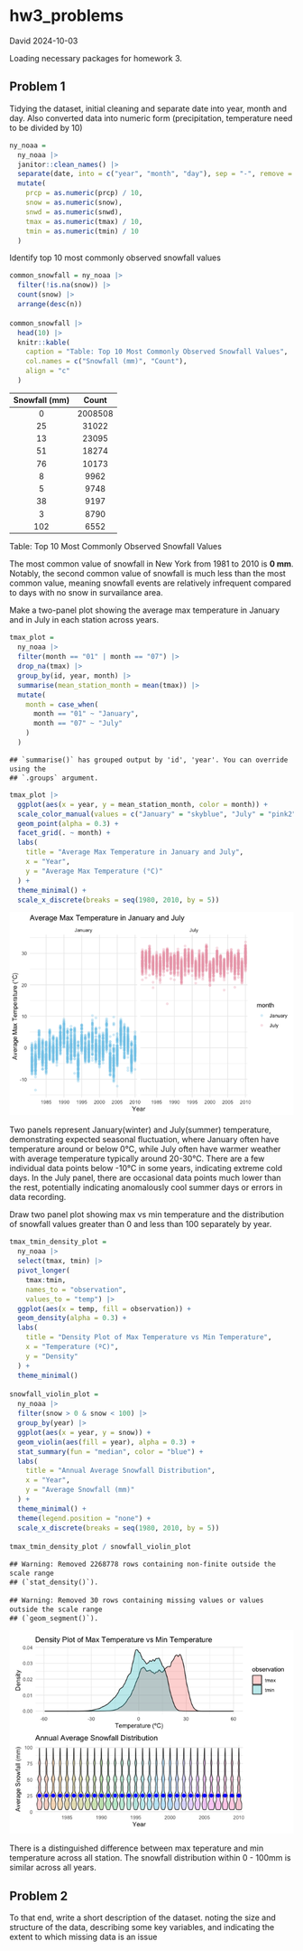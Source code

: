 hw3_problems
================
David
2024-10-03

Loading necessary packages for homework 3.

## Problem 1

Tidying the dataset, initial cleaning and separate date into year, month
and day. Also converted data into numeric form (precipitation,
temperature need to be divided by 10)

``` r
ny_noaa =
  ny_noaa |>
  janitor::clean_names() |>
  separate(date, into = c("year", "month", "day"), sep = "-", remove = TRUE) |>
  mutate(
    prcp = as.numeric(prcp) / 10,
    snow = as.numeric(snow),
    snwd = as.numeric(snwd),
    tmax = as.numeric(tmax) / 10,
    tmin = as.numeric(tmin) / 10
  )
```

Identify top 10 most commonly observed snowfall values

``` r
common_snowfall = ny_noaa |>
  filter(!is.na(snow)) |>
  count(snow) |>
  arrange(desc(n))

common_snowfall |>
  head(10) |>
  knitr::kable(
    caption = "Table: Top 10 Most Commonly Observed Snowfall Values",
    col.names = c("Snowfall (mm)", "Count"),
    align = "c"
  )
```

| Snowfall (mm) |  Count  |
|:-------------:|:-------:|
|       0       | 2008508 |
|      25       |  31022  |
|      13       |  23095  |
|      51       |  18274  |
|      76       |  10173  |
|       8       |  9962   |
|       5       |  9748   |
|      38       |  9197   |
|       3       |  8790   |
|      102      |  6552   |

Table: Top 10 Most Commonly Observed Snowfall Values

The most common value of snowfall in New York from 1981 to 2010 is **0
mm**. Notably, the second common value of snowfall is much less than the
most common value, meaning snowfall events are relatively infrequent
compared to days with no snow in survailance area.

Make a two-panel plot showing the average max temperature in January and
in July in each station across years.

``` r
tmax_plot = 
  ny_noaa |>
  filter(month == "01" | month == "07") |>
  drop_na(tmax) |>
  group_by(id, year, month) |>
  summarise(mean_station_month = mean(tmax)) |>
  mutate(
    month = case_when(
      month == "01" ~ "January",
      month == "07" ~ "July"
    )
  )
```

    ## `summarise()` has grouped output by 'id', 'year'. You can override using the
    ## `.groups` argument.

``` r
tmax_plot |>
  ggplot(aes(x = year, y = mean_station_month, color = month)) +
  scale_color_manual(values = c("January" = "skyblue", "July" = "pink2")) +
  geom_point(alpha = 0.3) +
  facet_grid(. ~ month) +
  labs(
    title = "Average Max Temperature in January and July",
    x = "Year",
    y = "Average Max Temperature (°C)"
  ) +
  theme_minimal() +
  scale_x_discrete(breaks = seq(1980, 2010, by = 5))
```

![](hw3_problems_files/figure-gfm/unnamed-chunk-3-1.png)<!-- -->

Two panels represent January(winter) and July(summer) temperature,
demonstrating expected seasonal fluctuation, where January often have
temperature around or below 0°C, while July often have warmer weather
with average temperature typically around 20-30°C. There are a few
individual data points below -10°C in some years, indicating extreme
cold days. In the July panel, there are occasional data points much
lower than the rest, potentially indicating anomalously cool summer days
or errors in data recording.

Draw two panel plot showing max vs min temperature and the distribution
of snowfall values greater than 0 and less than 100 separately by year.

``` r
tmax_tmin_density_plot =
  ny_noaa |>
  select(tmax, tmin) |>
  pivot_longer(
    tmax:tmin,
    names_to = "observation", 
    values_to = "temp") |> 
  ggplot(aes(x = temp, fill = observation)) +
  geom_density(alpha = 0.3) +
  labs(
    title = "Density Plot of Max Temperature vs Min Temperature",
    x = "Temperature (ºC)",
    y = "Density"
  ) +
  theme_minimal()

snowfall_violin_plot = 
  ny_noaa |>
  filter(snow > 0 & snow < 100) |>
  group_by(year) |>
  ggplot(aes(x = year, y = snow)) +
  geom_violin(aes(fill = year), alpha = 0.3) +
  stat_summary(fun = "median", color = "blue") +
  labs(
    title = "Annual Average Snowfall Distribution",
    x = "Year",
    y = "Average Snowfall (mm)"
  ) +
  theme_minimal() +
  theme(legend.position = "none") +
  scale_x_discrete(breaks = seq(1980, 2010, by = 5))

tmax_tmin_density_plot / snowfall_violin_plot
```

    ## Warning: Removed 2268778 rows containing non-finite outside the scale range
    ## (`stat_density()`).

    ## Warning: Removed 30 rows containing missing values or values outside the scale range
    ## (`geom_segment()`).

![](hw3_problems_files/figure-gfm/unnamed-chunk-4-1.png)<!-- -->

There is a distinguished difference between max teperature and min
temperature across all station. The snowfall distribution within 0 -
100mm is similar across all years.

## Problem 2

To that end, write a short description of the dataset. noting the size
and structure of the data, describing some key variables, and indicating
the extent to which missing data is an issue
